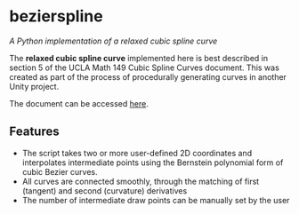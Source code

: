 # bezierspline
*A Python implementation of a relaxed cubic spline curve*

The **relaxed cubic spline curve** implemented here is best described in section 5 of the UCLA Math 149 Cubic Spline Curves document. This was created as part of the process of procedurally generating curves in another Unity project.

The document can be accessed [here](https://www.math.ucla.edu/~baker/149.1.02w/handouts/dd_splines.pdf).

## Features
- The script takes two or more user-defined 2D coordinates and interpolates intermediate points using the Bernstein polynomial form of cubic Bezier curves.
- All curves are connected smoothly, through the matching of first (tangent) and second (curvature) derivatives
- The number of intermediate draw points can be manually set by the user
